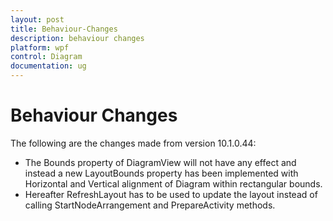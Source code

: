 ```yaml
---
layout: post
title: Behaviour-Changes
description: behaviour changes
platform: wpf
control: Diagram
documentation: ug
---
```


# Behaviour Changes

The following are the changes made from version 10.1.0.44: 

* The Bounds property of DiagramView will not have any effect and instead a new LayoutBounds property has been implemented with Horizontal and Vertical alignment of Diagram within rectangular bounds.
* Hereafter RefreshLayout has to be used to update the layout instead of calling StartNodeArrangement and PrepareActivity methods.
